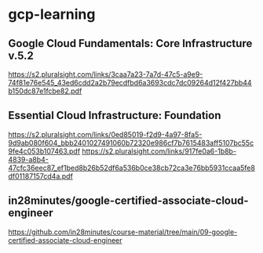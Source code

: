 
# gcp-learning

## Google Cloud Fundamentals: Core Infrastructure v.5.2
https://s2.pluralsight.com/links/3caa7a23-7a7d-47c5-a9e9-74f81e76e545_43ed6cdd2a2b79ecdfbd6a3693cdc7dc09264d12f427bb44b150dc87e1fcbe82.pdf

## Essential Cloud Infrastructure: Foundation
https://s2.pluralsight.com/links/0ed85019-f2d9-4a97-8fa5-9d9ab080f604_bbb2401027491060b72320e986cf7b7615483aff5107bc55c9fe4c053b107463.pdf
https://s2.pluralsight.com/links/917fe0a6-1b8b-4839-a8b4-47cfc36eec87_ef1bed8b26b52df6a536b0ce38cb72ca3e76bb5931ccaa5fe8df01187157cd4a.pdf

## in28minutes/google-certified-associate-cloud-engineer
https://github.com/in28minutes/course-material/tree/main/09-google-certified-associate-cloud-engineer